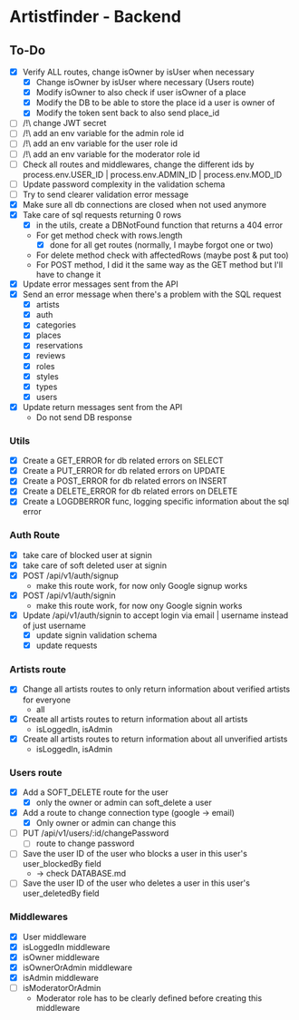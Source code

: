 # Artistfinder - Backend

## To-Do

- [x] Verify ALL routes, change isOwner by isUser when necessary
  - [x] Change isOwner by isUser where necessary (Users route) 
  - [x] Modify isOwner to also check if user isOwner of a place
  - [x] Modify the DB to be able to store the place id a user is owner of
  - [x] Modify the token sent back to also send place_id
- [ ] /!\ change JWT secret
- [ ] /!\ add an env variable for the admin role id
- [ ] /!\ add an env variable for the user role id
- [ ] /!\ add an env variable for the moderator role id
- [ ] Check all routes and middlewares, change the different ids by process.env.USER_ID | process.env.ADMIN_ID | process.env.MOD_ID
- [ ] Update password complexity in the validation schema
- [ ] Try to send clearer validation error message
- [x] Make sure all db connections are closed when not used anymore
- [x] Take care of sql requests returning 0 rows
  - [x] in the utils, create a DBNotFound function that returns a 404 error
  - For get method check with rows.length
    - [x] done for all get routes (normally, I maybe forgot one or two)
  - For delete method check with affectedRows (maybe post & put too)
  - For POST method, I did it the same way as the GET method but I'll have to change it 
- [x] Update error messages sent from the API
- [x] Send an error message when there's a problem with the SQL request
  - [x] artists
  - [x] auth
  - [x] categories
  - [x] places
  - [x] reservations
  - [x] reviews
  - [x] roles
  - [x] styles
  - [x] types
  - [x] users
- [x] Update return messages sent from the API
  - Do not send DB response

### Utils

- [x] Create a GET_ERROR for db related errors on SELECT
- [x] Create a PUT_ERROR for db related errors on UPDATE
- [x] Create a POST_ERROR for db related errors on INSERT
- [x] Create a DELETE_ERROR for db related errors on DELETE
- [x] Create a LOGDBERROR func, logging specific information about the sql error

### Auth Route

- [x] take care of blocked user at signin
- [x] take care of soft deleted user at signin
- [x] POST /api/v1/auth/signup
  - make this route work, for now only Google signup works
- [x] POST /api/v1/auth/signin
  - make this route work, for now ony Google signin works
- [x] Update /api/v1/auth/signin to accept login via email | username instead of just username
  - [x] update signin validation schema
  - [x] update requests

### Artists route

- [x] Change all artists routes to only return information about verified artists for everyone
  - all
- [x] Create all artists routes to return information about all artists
  - isLoggedIn, isAdmin
- [x] Create all artists routes to return information about all unverified artists
  - isLoggedIn, isAdmin

### Users route

- [x] Add a SOFT_DELETE route for the user
  - [x] only the owner or admin can soft_delete a user
- [x] Add a route to change connection type (google -> email)
  - [x] Only owner or admin can change this
- [ ] PUT /api/v1/users/:id/changePassword
  - [ ] route to change password
- [ ] Save the user ID of the user who blocks a user in this user's user_blockedBy field
  - -> check DATABASE.md
- [ ] Save the user ID of the user who deletes a user in this user's user_deletedBy field

### Middlewares

- [x] User middleware
- [x] isLoggedIn middleware
- [x] isOwner middleware
- [x] isOwnerOrAdmin middleware
- [x] isAdmin middleware
- [ ] isModeratorOrAdmin
  - Moderator role has to be clearly defined before creating this middleware